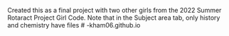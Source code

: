 Created this as a final project with two other girls from the 2022 Summer Rotaract Project Girl Code. Note that in the Subject area tab, only history and chemistry have files # -kham06.github.io
